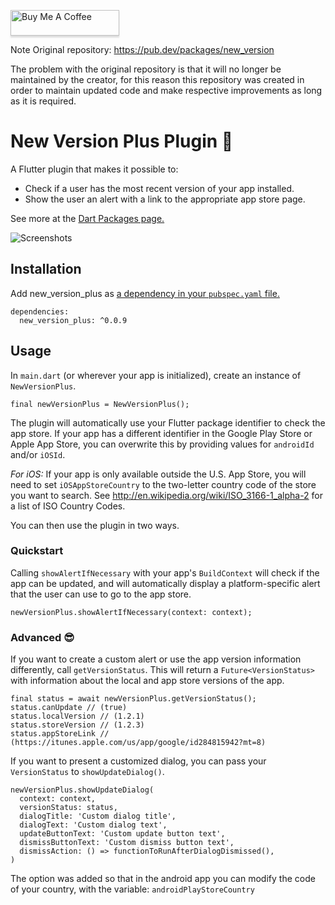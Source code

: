 <a href="https://www.buymeacoffee.com/codesfirst" target="_blank"><img src="https://www.buymeacoffee.com/assets/img/custom_images/orange_img.png" alt="Buy Me A Coffee" style="height: 41px !important;width: 174px !important;box-shadow: 0px 3px 2px 0px rgba(190, 190, 190, 0.5) !important;-webkit-box-shadow: 0px 3px 2px 0px rgba(190, 190, 190, 0.5) !important;" ></a>

Note
Original repository: https://pub.dev/packages/new_version

The problem with the original repository is that it will no longer be maintained by the creator, for this reason this repository was created in order to maintain updated code and make respective improvements as long as it is required.

# New Version Plus Plugin 🎉

A Flutter plugin that makes it possible to:

- Check if a user has the most recent version of your app installed.
- Show the user an alert with a link to the appropriate app store page.

See more at the [Dart Packages page.](https://pub.dartlang.org/packages/new_version_plus)

![Screenshots](screenshots/both.png)

## Installation

Add new_version_plus as [a dependency in your `pubspec.yaml` file.](https://flutter.io/using-packages/)

```
dependencies:
  new_version_plus: ^0.0.9
```

## Usage

In `main.dart` (or wherever your app is initialized), create an instance of `NewVersionPlus`.

`final newVersionPlus = NewVersionPlus();`

The plugin will automatically use your Flutter package identifier to check the app store. If your app has a different identifier in the Google Play Store or Apple App Store, you can overwrite this by providing values for `androidId` and/or `iOSId`.

_For iOS:_ If your app is only available outside the U.S. App Store, you will need to set `iOSAppStoreCountry` to the two-letter country code of the store you want to search. See http://en.wikipedia.org/wiki/ISO_3166-1_alpha-2 for a list of ISO Country Codes.

You can then use the plugin in two ways.

### Quickstart

Calling `showAlertIfNecessary` with your app's `BuildContext` will check if the app can be updated, and will automatically display a platform-specific alert that the user can use to go to the app store.

`newVersionPlus.showAlertIfNecessary(context: context);`

### Advanced 😎

If you want to create a custom alert or use the app version information differently, call `getVersionStatus`. This will return a `Future<VersionStatus>` with information about the local and app store versions of the app.

```
final status = await newVersionPlus.getVersionStatus();
status.canUpdate // (true)
status.localVersion // (1.2.1)
status.storeVersion // (1.2.3)
status.appStoreLink // (https://itunes.apple.com/us/app/google/id284815942?mt=8)
```

If you want to present a customized dialog, you can pass your `VersionStatus` to `showUpdateDialog()`.

```
newVersionPlus.showUpdateDialog(
  context: context,
  versionStatus: status,
  dialogTitle: 'Custom dialog title',
  dialogText: 'Custom dialog text',
  updateButtonText: 'Custom update button text',
  dismissButtonText: 'Custom dismiss button text',
  dismissAction: () => functionToRunAfterDialogDismissed(),
)
```

The option was added so that in the android app you can modify the code of your country, with the variable: `androidPlayStoreCountry`
